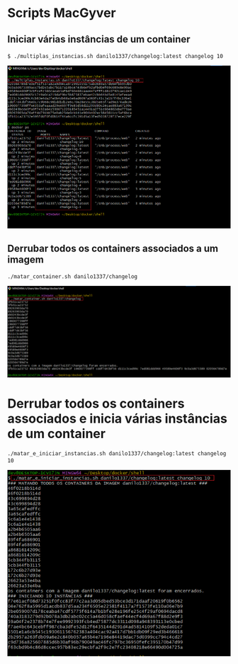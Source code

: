 # Scripts MacGyver

## Iniciar várias instâncias de um container

``` shell
$ ./multiplas_instancias.sh danilo1337/changelog:latest changelog 10
```
![Multiplas Instâncias](./assets/multiplas_instacias.png)

## Derrubar todos os containers associados a um imagem
``` shell
./matar_container.sh danilo1337/changelog
```
![Matar Containers](./assets/matar_container.png)


# Derrubar todos os containers associados e inicia várias instâncias de um container
``` shell
./matar_e_iniciar_instancias.sh danilo1337/changelog:latest changelog 10
```
![Matar Iniciar Instâncias](./assets/matar_e_iniciar_instancias.png)